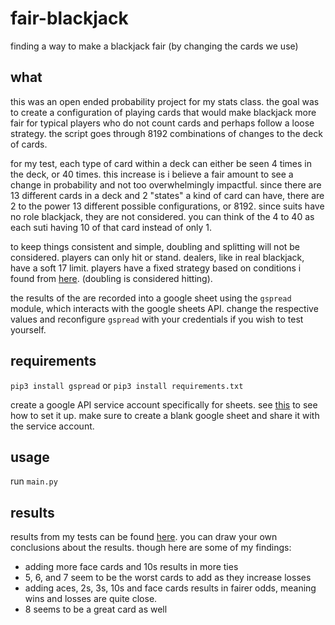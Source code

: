 # fair-blackjack
finding a way to make a blackjack fair (by changing the cards we use)

## what
this was an open ended probability project for my stats class. the goal was to create a configuration of playing cards that would make blackjack more fair for typical players who do not count cards and perhaps follow a loose strategy. the script goes through 8192 combinations of changes to the deck of cards.

for my test, each type of card within a deck can either be seen 4 times in the deck, or 40 times. this increase is i believe a fair amount to see a change in probability and not too overwhelmingly impactful. since there are 13 different cards in a deck and 2 "states" a kind of card can have, there are 2 to the power 13 different possible configurations, or 8192. since suits have no role blackjack, they are not considered. you can think of the 4 to 40 as each suti having 10 of that card instead of only 1.

to keep things consistent and simple, doubling and splitting will not be considered. players can only hit or stand. dealers, like in real blackjack, have a soft 17 limit. players have a fixed strategy based on conditions i found from [here](https://www.blackjackapprenticeship.com/blackjack-strategy-charts/). (doubling is considered hitting).

the results of the are recorded into a google sheet using the `gspread` module, which interacts with the google sheets API. change the respective values and reconfigure `gspread` with your credentials if you wish to test yourself.

## requirements
`pip3 install gspread` or `pip3 install requirements.txt`

create a google API service account specifically for sheets. see [this](https://docs.gspread.org/en/latest/oauth2.html#for-bots-using-service-account) to see how to set it up. make sure to create a blank google sheet and share it with the service account.

## usage
run `main.py`

## results
results from my tests can be found [here](https://docs.google.com/spreadsheets/d/1B-N6luLgy6glRgmO7cnVN7cbUKhdAnqsSTQD_568_n4/edit?usp=sharing). you can draw your own conclusions about the results. though here are some of my findings:
- adding more face cards and 10s results in more ties
- 5, 6, and 7 seem to be the worst cards to add as they increase losses
- adding aces, 2s, 3s, 10s and face cards results in fairer odds, meaning wins and losses are quite close.
- 8 seems to be a great card as well

